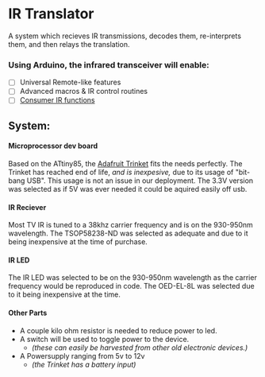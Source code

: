# IR Translator
A system which recieves IR transmissions, decodes them, re-interprets them, and then relays the translation.
### Using Arduino, the infrared transceiver will enable:
- [ ] Universal Remote-like features
- [ ] Advanced macros & IR control routines
- [ ] [Consumer IR functions](https://en.wikipedia.org/wiki/Consumer_IR)
## System:
#### Microprocessor dev board
Based on the ATtiny85, the [Adafruit Trinket](https://www.adafruit.com/product/1500) fits the needs perfectly. The Trinket has reached end of life, *and is inexpesive,* due to its usage of "bit-bang USB". This usage is not an issue in our deployment.
The 3.3V version was selected as if 5V was ever needed it could be aquired easily off usb.
#### IR Reciever
Most TV IR is tuned to a 38khz carrier frequency and is on the 930-950nm wavelength. The TSOP58238-ND was selected as adequate and due to it being inexpensive at the time of purchase.
#### IR LED
The IR LED was selected to be on the 930-950nm wavelength as the carrier frequency would be reproduced in code. The OED-EL-8L was selected due to it being inexpensive at the time.
#### Other Parts
- A couple kilo ohm resistor is needed to reduce power to led. 
- A switch will be used to toggle power to the device. 
  - *(these can easily be harvested from other old electronic devices.)*
- A Powersupply ranging from 5v to 12v
  -  *(the Trinket has a battery input)*
